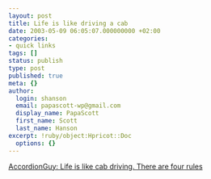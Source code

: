 ```yaml
---
layout: post
title: Life is like driving a cab
date: 2003-05-09 06:05:07.000000000 +02:00
categories:
- quick links
tags: []
status: publish
type: post
published: true
meta: {}
author:
  login: shanson
  email: papascott-wp@gmail.com
  display_name: PapaScott
  first_name: Scott
  last_name: Hanson
excerpt: !ruby/object:Hpricot::Doc
  options: {}
---
```

<p><a title="Rule Four: Make them afraid." href="http://www.kode-fu.com/shame/2003_05_04_archive.shtml#200264249">AccordionGuy: Life is like cab driving. There are four rules</a></p>
